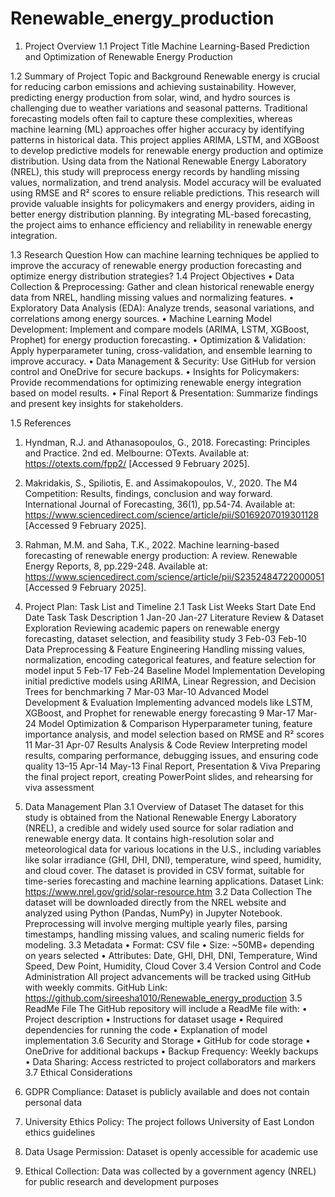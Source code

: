 # Renewable_energy_production
1. Project Overview
1.1 Project Title
Machine Learning-Based Prediction and Optimization of Renewable Energy Production

1.2 Summary of Project Topic and Background
Renewable energy is crucial for reducing carbon emissions and achieving sustainability. However, predicting energy production from solar, wind, and hydro sources is challenging due to weather variations and seasonal patterns. Traditional forecasting models often fail to capture these complexities, whereas machine learning (ML) approaches offer higher accuracy by identifying patterns in historical data. This project applies ARIMA, LSTM, and XGBoost to develop predictive models for renewable energy production and optimize distribution. Using data from the National Renewable Energy Laboratory (NREL), this study will preprocess energy records by handling missing values, normalization, and trend analysis. Model accuracy will be evaluated using RMSE and R² scores to ensure reliable predictions. This research will provide valuable insights for policymakers and energy providers, aiding in better energy distribution planning. By integrating ML-based forecasting, the project aims to enhance efficiency and reliability in renewable energy integration.

1.3 Research Question
How can machine learning techniques be applied to improve the accuracy of renewable energy production forecasting and optimize energy distribution strategies?
1.4 Project Objectives
•	Data Collection & Preprocessing: Gather and clean historical renewable energy data from NREL, handling missing values and normalizing features.
•	Exploratory Data Analysis (EDA): Analyze trends, seasonal variations, and correlations among energy sources.
•	Machine Learning Model Development: Implement and compare models (ARIMA, LSTM, XGBoost, Prophet) for energy production forecasting.
•	Optimization & Validation: Apply hyperparameter tuning, cross-validation, and ensemble learning to improve accuracy.
•	Data Management & Security: Use GitHub for version control and OneDrive for secure backups.
•	Insights for Policymakers: Provide recommendations for optimizing renewable energy integration based on model results.
•	Final Report & Presentation: Summarize findings and present key insights for stakeholders.

1.5 References
1.	Hyndman, R.J. and Athanasopoulos, G., 2018. Forecasting: Principles and Practice. 2nd ed. Melbourne: OTexts. Available at: https://otexts.com/fpp2/ [Accessed 9 February 2025].
2.	Makridakis, S., Spiliotis, E. and Assimakopoulos, V., 2020. The M4 Competition: Results, findings, conclusion and way forward. International Journal of Forecasting, 36(1), pp.54-74. Available at: https://www.sciencedirect.com/science/article/pii/S0169207019301128 [Accessed 9 February 2025].
3.	Rahman, M.M. and Saha, T.K., 2022. Machine learning-based forecasting of renewable energy production: A review. Renewable Energy Reports, 8, pp.229-248. Available at: https://www.sciencedirect.com/science/article/pii/S2352484722000051 [Accessed 9 February 2025].
   
2. Project Plan: Task List and Timeline
2.1 Task List
Weeks	Start Date	End Date	Task	Task Description
1	Jan-20	Jan-27	Literature Review & Dataset Exploration	Reviewing academic papers on renewable energy forecasting, dataset selection, and feasibility study
3	Feb-03	Feb-10	Data Preprocessing & Feature Engineering	Handling missing values, normalization, encoding categorical features, and feature selection for model input
5	Feb-17	Feb-24	Baseline Model Implementation	Developing initial predictive models using ARIMA, Linear Regression, and Decision Trees for benchmarking
7	Mar-03	Mar-10	Advanced Model Development & Evaluation	Implementing advanced models like LSTM, XGBoost, and Prophet for renewable energy forecasting
9	Mar-17	Mar-24	Model Optimization & Comparison	Hyperparameter tuning, feature importance analysis, and model selection based on RMSE and R² scores
11	Mar-31	Apr-07	Results Analysis & Code Review	Interpreting model results, comparing performance, debugging issues, and ensuring code quality
13–15	Apr-14	May-13	Final Report, Presentation & Viva	Preparing the final project report, creating PowerPoint slides, and rehearsing for viva assessment
 

3. Data Management Plan
3.1 Overview of Dataset
The dataset for this study is obtained from the National Renewable Energy Laboratory (NREL), a credible and widely used source for solar radiation and renewable energy data. It contains high-resolution solar and meteorological data for various locations in the U.S., including variables like solar irradiance (GHI, DHI, DNI), temperature, wind speed, humidity, and cloud cover. The dataset is provided in CSV format, suitable for time-series forecasting and machine learning applications.
Dataset Link: https://www.nrel.gov/grid/solar-resource.htm
3.2 Data Collection
The dataset will be downloaded directly from the NREL website and analyzed using Python (Pandas, NumPy) in Jupyter Notebook. Preprocessing will involve merging multiple yearly files, parsing timestamps, handling missing values, and scaling numeric fields for modeling.
3.3 Metadata
•	Format: CSV file
•	Size: ~50MB+ depending on years selected
•	Attributes: Date, GHI, DHI, DNI, Temperature, Wind Speed, Dew Point, Humidity, Cloud Cover
3.4 Version Control and Code Administration
All project advancements will be tracked using GitHub with weekly commits.
GitHub Link: https://github.com/sireesha1010/Renewable_energy_production
3.5 ReadMe File
The GitHub repository will include a ReadMe file with:
•	Project description
•	Instructions for dataset usage
•	Required dependencies for running the code
•	Explanation of model implementation
3.6 Security and Storage
•	GitHub for code storage
•	OneDrive for additional backups
•	Backup Frequency: Weekly backups
•	Data Sharing: Access restricted to project collaborators and markers
3.7 Ethical Considerations
1.	GDPR Compliance: Dataset is publicly available and does not contain personal data
2.	University Ethics Policy: The project follows University of East London ethics guidelines
3.	Data Usage Permission: Dataset is openly accessible for academic use
4.	Ethical Collection: Data was collected by a government agency (NREL) for public research and development purposes
